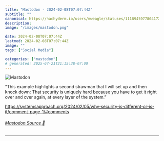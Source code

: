 ```yaml
---
title: "Mastodon - 2024-02-08T07:07:44Z"
subtitle: ""
canonical: https://hachyderm.io/users/mweagle/statuses/111894597780417228
description:
image: "/images/mastodon.png"

date: 2024-02-08T07:07:44Z
lastmod: 2024-02-08T07:07:44Z
image: ""
tags: ["Social Media"]

categories: ["mastodon"]
# generated: 2025-07-21T21:15:38-07:00
---
```

![Mastodon](/images/mastodon.png)

<p>“This example highlights a second strawman that I will set up and then knock down: That security is uniquely hard because you have to get it right over and over again, at every layer of the system.”</p><p><a href="https://systemsapproach.org/2024/02/05/why-security-is-different-or-is-it/comment-page-1/#comments" target="_blank" rel="nofollow noopener noreferrer" translate="no"><span class="invisible">https://</span><span class="ellipsis">systemsapproach.org/2024/02/05</span><span class="invisible">/why-security-is-different-or-is-it/comment-page-1/#comments</span></a></p>


###### [Mastodon Source 🐘](https://hachyderm.io/@mweagle/111894597780417228)

___
